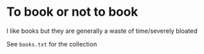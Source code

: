 # To book or not to book

I like books but they are generally a waste of time/severely bloated

See `books.txt` for the collection
